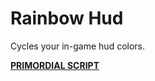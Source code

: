 # Rainbow Hud

Cycles your in-game hud colors.

[**PRIMORDIAL SCRIPT**](https://primordial.dev/resources/rainbow-hud.457/)
